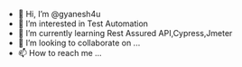 - 👋 Hi, I’m @gyanesh4u
- 👀 I’m interested in Test Automation
- 🌱 I’m currently learning Rest Assured API,Cypress,Jmeter
- 💞️ I’m looking to collaborate on ...
- 📫 How to reach me ...

<!---
gyanesh4u/gyanesh4u is a ✨ special ✨ repository because its `README.md` (this file) appears on your GitHub profile.
You can click the Preview link to take a look at your changes.
--->
